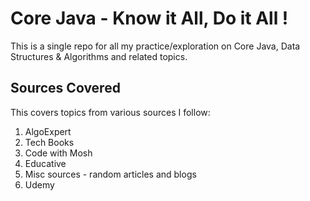   # Core Java - Know it All, Do it All !

This is a single repo for all my practice/exploration on Core Java, Data Structures & Algorithms and related topics.

## Sources Covered

This covers topics from various sources I follow:

1. AlgoExpert
2. Tech Books
3. Code with Mosh
4. Educative
5. Misc sources - random articles and blogs
6. Udemy

